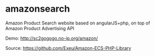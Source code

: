 amazonsearch
============

Amazon Product Search website based on angularJS+php, on top of Amazon Product Advertising API

Demo: http://sc2gogogo.no-ip.org/amazon/

Source: https://github.com/Exeu/Amazon-ECS-PHP-Library 
